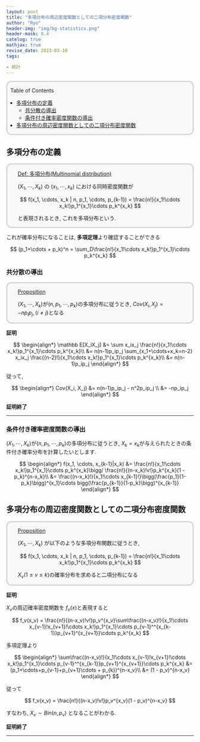 ```yaml
---
layout: post
title: "多項分布の周辺密度関数としての二項分布密度関数"
author: "Ryo"
header-img: "img/bg-statistics.png"
header-mask: 0.4
catelog: true
mathjax: true
revise_date: 2023-03-10
tags:

- 統計
---
```


<div style='border-radius: 1em; border-style:solid; border-color:#D3D3D3; background-color:#F8F8F8'>
<p class="h4">&nbsp;&nbsp;Table of Contents</p>
<!-- START doctoc generated TOC please keep comment here to allow auto update -->
<!-- DON'T EDIT THIS SECTION, INSTEAD RE-RUN doctoc TO UPDATE -->

- [多項分布の定義](#%E5%A4%9A%E9%A0%85%E5%88%86%E5%B8%83%E3%81%AE%E5%AE%9A%E7%BE%A9)
  - [共分散の導出](#%E5%85%B1%E5%88%86%E6%95%A3%E3%81%AE%E5%B0%8E%E5%87%BA)
  - [条件付き確率密度関数の導出](#%E6%9D%A1%E4%BB%B6%E4%BB%98%E3%81%8D%E7%A2%BA%E7%8E%87%E5%AF%86%E5%BA%A6%E9%96%A2%E6%95%B0%E3%81%AE%E5%B0%8E%E5%87%BA)
- [多項分布の周辺密度関数としての二項分布密度関数](#%E5%A4%9A%E9%A0%85%E5%88%86%E5%B8%83%E3%81%AE%E5%91%A8%E8%BE%BA%E5%AF%86%E5%BA%A6%E9%96%A2%E6%95%B0%E3%81%A8%E3%81%97%E3%81%A6%E3%81%AE%E4%BA%8C%E9%A0%85%E5%88%86%E5%B8%83%E5%AF%86%E5%BA%A6%E9%96%A2%E6%95%B0)

<!-- END doctoc generated TOC please keep comment here to allow auto update -->

</div>

## 多項分布の定義

<div style='padding-left: 2em; padding-right: 2em; border-radius: 1em; border-style:solid; border-color:#D3D3D3; background-color:#F8F8F8'>
<p class="h4"><ins>Def: 多項分布(Multinomial distribution)</ins></p>

$(X_1, \cdots, X_k)$ の $(x_1, \cdots, x_k)$ における同時密度関数が

$$
f(x_1, \cdots, x_k | n, p_1, \cdots, p_{k-1}) = \frac{n!}{x_1!\cdots x_k!}p_1^{x_1}\cdots p_k^{x_k}
$$

と表現されるとき, これを多項分布という.

</div>

これが確率分布になることは, **多項定理**より確認することができる

$$
(p_1+\cdots + p_k)^n =  \sum_D\frac{n!}{x_1!\cdots x_k!}p_1^{x_1}\cdots p_k^{x_k}
$$

### 共分散の導出

<div style='padding-left: 2em; padding-right: 2em; border-radius: 1em; border-style:solid; border-color:#D3D3D3; background-color:#F8F8F8'>
<p class="h4"><ins>Proposition </ins></p>

$(X_1, \cdots, X_k)$が$(n, p_1, \cdots, p_k)$の多項分布に従うとき, $Cov(X_i, X_j)=-np_ip_j, (i\neq j)$となる

</div>

**証明**

$$
\begin{align*}
\mathbb E[X_iX_j] &= \sum x_ix_j \frac{n!}{x_1!\cdots x_k!}p_1^{x_1}\cdots p_k^{x_k}\\
                  &= n(n-1)p_ip_j \sum_{x_1+\cdots+x_k=n-2} x_ix_j \frac{(n-2)!}{x_1!\cdots x_k!}p_1^{x_1}\cdots p_k^{x_k}\\
                  &= n(n-1)p_ip_j
\end{align*}
$$

従って,

$$
\begin{align*}
Cov(X_i, X_j) &= n(n-1)p_ip_j - n^2p_ip_j \\
              &= -np_ip_j
\end{align*}
$$


**証明終了**

---

### 条件付き確率密度関数の導出

$(X_1, \cdots, X_k)$が$(n, p_1, \cdots, p_k)$の多項分布に従うとき, $X_k = x_k$が与えられたときの条件付き確率分布を計算したいとします.

$$
\begin{align*}
f(x_1, \cdots, x_{k-1}|x_k) &= \frac{n!}{x_1!\cdots x_k!}p_1^{x_1}\cdots p_k^{x_k}\bigg/ \frac{n!}{(n-x_k)!v!}p_k^{x_k}(1 - p_k)^{n-x_k}\\
                            &= \frac{(n-x_k)!}{x_1!\cdots x_{k-1}!}\bigg(\frac{p_1}{1-p_k}\bigg)^{x_1}\cdots bigg(\frac{p_{k-1}}{1-p_k}\bigg)^{x_{k-1}}
\end{align*}
$$


## 多項分布の周辺密度関数としての二項分布密度関数

<div style='padding-left: 2em; padding-right: 2em; border-radius: 1em; border-style:solid; border-color:#D3D3D3; background-color:#F8F8F8'>
<p class="h4"><ins>Proposition</ins></p>

$(X_1, \cdots, X_k)$ が以下のような多項分布関数に従うとき, 

$$
f(x_1, \cdots, x_k | n, p_1, \cdots, p_{k-1}) = \frac{n!}{x_1!\cdots x_k!}p_1^{x_1}\cdots p_k^{x_k}
$$

$X_v (1\leq v \leq k)$の確率分布を求めると二項分布になる

</div>

**証明**

$X_v$の周辺確率密度関数を $f_v(x)$と表現すると

$$
f_v(x_v) = \frac{n!}{(n-x_v)!v!}p_v^{x_v}\sum\frac{(n-x_v)!}{x_1!\cdots x_{v-1}!x_{v+1}!\cdots x_k!}p_1^{x_1}\cdots p_{v-1}^^{x_{k-1}}p_{v+1}^{x_{v+1}}\cdots p_k^{x_k}
$$

多項定理より

$$
\begin{align*}
\sum\frac{(n-x_v)!}{x_1!\cdots x_{v-1}!x_{v+1}!\cdots x_k!}p_1^{x_1}\cdots p_{v-1}^^{x_{k-1}}p_{v+1}^{x_{v+1}}\cdots p_k^{x_k} &= (p_1+\cdots+p_{v-1}+p_{v+1}\cdots + p_{k})^{n-x_v}\\
                 &= (1 - p_v)^{n-x_v}
\end{align*}
$$

従って

$$
f_v(x_v) = \frac{n!}{(n-x_v)!v!}p_v^{x_v}(1 - p_v)^{n-x_v}
$$


すなわち, $X_v \sim Bin(n, p_v)$ となることがわかる.

**証明終了**

---
